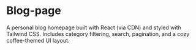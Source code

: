# Blog-page
A personal blog homepage built with React (via CDN) and styled with Tailwind CSS. Includes category filtering, search, pagination, and a cozy coffee-themed UI layout.
